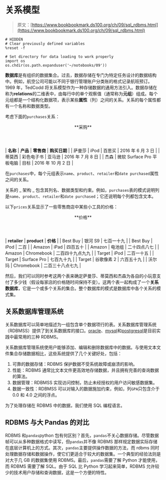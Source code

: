 # 关系模型

> 原文：[https://www.bookbookmark.ds100.org/ch/09/sql_rdbms.html](https://www.bookbookmark.ds100.org/ch/09/sql_rdbms.html)

```
# HIDDEN
# Clear previously defined variables
%reset -f

# Set directory for data loading to work properly
import os
os.chdir(os.path.expanduser('~/notebooks/09'))

```

**数据库**是有组织的数据集合。过去，数据存储在专门为特定任务设计的数据结构中。例如，航空公司可能以不同于银行管理账户分类账的格式记录航班预订。1969 年，TedCodd 将关系模型作为一种存储数据的通用方法引入。数据存储在称为**relations**的二维表中，由每行中的单个观察值（通常称为**元组**）组成。每个元组都是一个结构化数据项，表示某些**属性**（列）之间的关系。关系的每个属性都有一个名称和数据类型。

考虑下面的`purchases`关系：

<header style="text-align:center">**采购**</header>

| **名称** | **产品** | **零售商** | **购买日期** |
| 萨曼莎 | iPod | 百思买 | 2016 年 6 月 3 日 |
| 蒂莫西 | 彩色电子书 | 亚马逊 | 2016 年 7 月 8 日 |
| 杰森 | 微软 Surface Pro 平板电脑 | 目标 | 2016 年 10 月 2 日 |

在`purchases`中，每个元组表示`name`、`product`、`retailer`和`date purchased`属性之间的关系。

关系的 _ 架构 _ 包含其列名、数据类型和约束。例如，`purchases`表的模式说明列是`name`、`product`、`retailer`和`date purchased`；它还说明每个列都包含文本。

以下`prices`关系显示了一些零售商店中某些小工具的价格：

<header style="text-align:center">**价格**</header>

| **retailer** | **product** | **价格** |
| Best Buy | 银河 S9 | 七百一十九 |
| Best Buy | iPod | 二百 |
| Amazon | iPad | 四百五十 |
| Amazon | 电池组 | 二十四点八七 |
| Amazon | Chromebook | 二百四十九点九九 |
| Target | iPod | 二百一十五 |
| Target | Surface Pro | 七百九十九 |
| Target | 谷歌像素 2 | 六百五十九 |
| 沃尔玛 | Chromebook | 二百三十八点七九 |

然后，我们可以同时参考这两个表来确定萨曼莎、蒂莫西和杰森为各自的小玩意支付了多少钱（假设每家店的价格随时间保持不变）。这两个表一起构成了一个**关系数据库**，它是一个或多个关系的集合。整个数据库的模式是数据库中各个关系的模式集。

## 关系数据库管理系统

关系数据库可以简单地描述为一组包含单个数据项行的表。关系数据库管理系统（RDBMSS）提供了到关系数据库的接口。[oracle](https://www.wikiwand.com/en/Oracle_Database)、[mysql](https://www.wikiwand.com/en/MySQL)和[postgresql](https://www.wikiwand.com/en/PostgreSQL)是目前实践中最常用的三种 RDBMS。

关系数据库管理系统使用户能够添加、编辑和删除数据库中的数据。与使用文本文件集合存储数据相比，这些系统提供了几个关键好处，包括：

1.  可靠的数据存储：RDBMS 保护数据不受系统故障或崩溃的影响。
2.  性能：RDBMS 通常比文本文件更高效地存储数据，并且拥有完善的查询数据的算法。
3.  数据管理：RDBMSS 实现访问控制，防止未经授权的用户访问敏感数据集。
4.  数据一致性：RDBMSS 可以对输入的数据施加约束，例如，列`GPA`只包含介于 0.0 和 4.0 之间的浮点。

为了处理存储在 RDBMS 中的数据，我们使用 SQL 编程语言。

## RDBMS 与大 Pandas 的对比

RDBMS 和`pandas`python 包有何区别？首先，`pandas`不关心数据存储。尽管数据帧可以从多种数据格式中读写，但`pandas`并不像 RDBMS 那样规定数据实际存储在底层计算机上的方式。其次，`pandas`主要提供操作数据的方法，而 rdbms 同时处理数据存储和数据操作，使它们更适合于较大的数据集。一个典型的经验法则是对大于几 GB 的数据集使用 RDBMS。最后，`pandas`需要了解 Python 才能使用，而 RDBMS 需要了解 SQL。由于 SQL 比 Python 学习起来简单，RDBMS 允许较少的技术用户存储和查询数据，这是一个方便的特性。